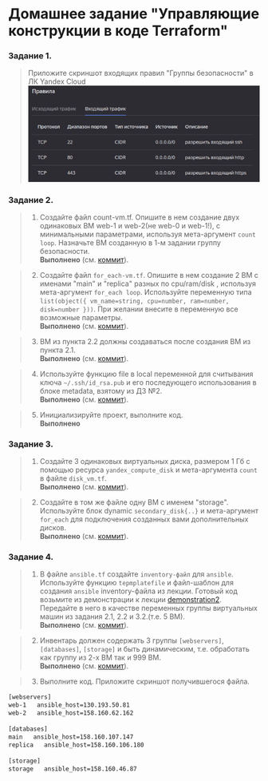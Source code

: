 # Домашнее задание "Управляющие конструкции в коде Terraform"

### Задание 1.

> Приложите скриншот входящих правил "Группы безопасности" в ЛК Yandex Cloud  
![screenshot](./1.png)  

### Задание 2.

> 1. Создайте файл count-vm.tf. Опишите в нем создание двух одинаковых ВМ web-1 и web-2(не web-0 и web-1!), с минимальными параметрами, используя мета-аргумент `count loop`. Назначьте ВМ созданную в 1-м задании группу безопасности.  
**Выполнено** (см. [коммит](https://github.com/ipodovalov/devops-netology/commit/d2eded7b463603cf24cd28780ccaf36d6a06d286)).

> 2. Создайте файл `for_each-vm.tf`. Опишите в нем создание 2 ВМ с именами "main" и "replica" разных по cpu/ram/disk , используя мета-аргумент `for_each loop`. Используйте переменную типа `list(object({ vm_name=string, cpu=number, ram=number, disk=number }))`. При желании внесите в переменную все возможные параметры.  
**Выполнено** (см. [коммит](https://github.com/ipodovalov/devops-netology/commit/c50218b0242de0fa9ade5ee69664bf3b4f26a9cd)).

> 3. ВМ из пункта 2.2 должны создаваться после создания ВМ из пункта 2.1.  
**Выполнено** (см. [коммит](https://github.com/ipodovalov/devops-netology/commit/2483f203e26d571c5cb12d116ba4af7afc48f3f8)).

> 4. Используйте функцию file в local переменной для считывания ключа `~/.ssh/id_rsa.pub` и его последующего использования в блоке metadata, взятому из ДЗ №2.  
**Выполнено** (см. [коммит](https://github.com/ipodovalov/devops-netology/commit/f7da8dc49828cdc2dca748ee83b04ee55b2b51b9)).

> 5. Инициализируйте проект, выполните код.  
**Выполнено**

### Задание 3.

> 1. Создайте 3 одинаковых виртуальных диска, размером 1 Гб с помощью ресурса `yandex_compute_disk` и мета-аргумента `count` в файле `disk_vm.tf`.  
**Выполнено** (см. [коммит](https://github.com/ipodovalov/devops-netology/commit/254cb4391e13699f6397931471ec8e18ab6ddebd)).

> 2. Создайте в том же файле одну ВМ c именем "storage". Используйте блок dynamic `secondary_disk{..}` и мета-аргумент `for_each` для подключения созданных вами дополнительных дисков.  
**Выполнено** (см. [коммит](https://github.com/ipodovalov/devops-netology/commit/9b9517cc32073e08c949b33bbdaea4cd4a4a113a)).

### Задание 4.

> 1. В файле `ansible.tf` создайте `inventory-файл` для `ansible`. Используйте функцию `tepmplatefile` и файл-шаблон для создания `ansible` inventory-файла из лекции. Готовый код возьмите из демонстрации к лекции [demonstration2](https://github.com/netology-code/ter-homeworks/tree/main/demonstration2). Передайте в него в качестве переменных группы виртуальных машин из задания 2.1, 2.2 и 3.2.(т.е. 5 ВМ).  
**Выполнено** (см. [коммит](https://github.com/ipodovalov/devops-netology/commit/9e42f84adca25b17163ab48d1187802189f7cad2)).

> 2. Инвентарь должен содержать 3 группы `[webservers]`, `[databases]`, `[storage]` и быть динамическим, т.е. обработать как группу из 2-х ВМ так и 999 ВМ.  
**Выполнено** (см. [коммит](https://github.com/ipodovalov/devops-netology/commit/9e42f84adca25b17163ab48d1187802189f7cad2)).

> 3. Выполните код. Приложите скриншот получившегося файла.  
```shell
[webservers]                          
web-1   ansible_host=130.193.50.81    
web-2   ansible_host=158.160.62.162   
                                      
[databases]                           
main   ansible_host=158.160.107.147   
replica   ansible_host=158.160.106.180
                                      
[storage]                             
storage   ansible_host=158.160.46.87  
```
